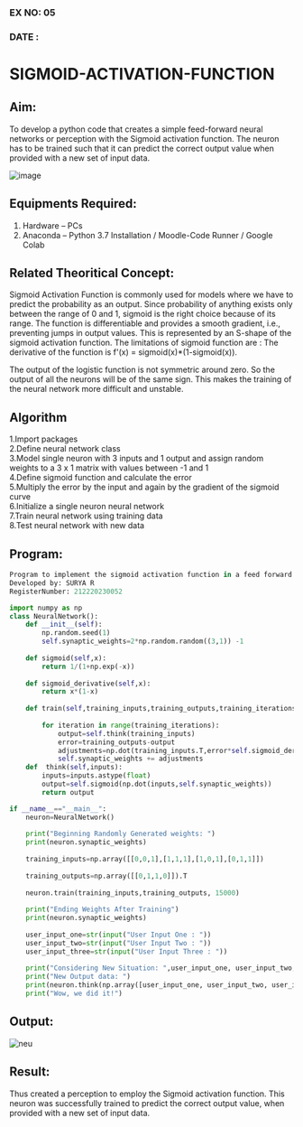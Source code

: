 ### EX NO: 05
### DATE :
# SIGMOID-ACTIVATION-FUNCTION
## Aim:
  To develop a python code that creates a simple feed-forward neural networks or perception with the Sigmoid activation function. The neuron has to be trained such that it can predict the correct output value when provided with a new set of input data.
  
 ![image](https://user-images.githubusercontent.com/93023609/162692440-f59e7ad2-0414-4ddb-8640-fede7a0655f2.png)

## Equipments Required:
1. Hardware – PCs
2. Anaconda – Python 3.7 Installation / Moodle-Code Runner / Google Colab

## Related Theoritical Concept:
Sigmoid Activation Function is commonly used for models where we have to predict the probability as an output. Since probability of anything exists only between the range of 0 and 1, sigmoid is the right choice because of its range.
The function is differentiable and provides a smooth gradient, i.e., preventing jumps in output values. This is represented by an S-shape of the sigmoid activation function.
The limitations of sigmoid function are :
The derivative of the function is f'(x) = sigmoid(x)*(1-sigmoid(x)).

The output of the logistic function is not symmetric around zero. So the output of all the neurons will be of the same sign. This makes the training of the neural network more difficult and unstable.

## Algorithm
1.Import packages\
2.Define neural network class\
3.Model single neuron with 3 inputs and 1 output and assign random weights to a 3 x 1 matrix with values between -1 and 1\
4.Define sigmoid function and calculate the error\
5.Multiply the error by the input and again by the gradient of the sigmoid curve\
6.Initialize a single neuron neural network\
7.Train neural network using training data\
8.Test neural network with new data
## Program:
```python
Program to implement the sigmoid activation function in a feed forward ANN.
Developed by: SURYA R
RegisterNumber: 212220230052
```
```python
import numpy as np
class NeuralNetwork():
    def __init__(self):
        np.random.seed(1)
        self.synaptic_weights=2*np.random.random((3,1)) -1
        
    def sigmoid(self,x):
        return 1/(1+np.exp(-x))
    
    def sigmoid_derivative(self,x):
        return x*(1-x)
    
    def train(self,training_inputs,training_outputs,training_iterations):
        
        for iteration in range(training_iterations):
            output=self.think(training_inputs)
            error=training_outputs-output
            adjustments=np.dot(training_inputs.T,error*self.sigmoid_derivative(output))
            self.synaptic_weights += adjustments
    def  think(self,inputs):
        inputs=inputs.astype(float)
        output=self.sigmoid(np.dot(inputs,self.synaptic_weights))
        return output

if __name__=="__main__":
    neuron=NeuralNetwork()
    
    print("Beginning Randomly Generated weights: ")
    print(neuron.synaptic_weights)
    
    training_inputs=np.array([[0,0,1],[1,1,1],[1,0,1],[0,1,1]])
    
    training_outputs=np.array([[0,1,1,0]]).T
    
    neuron.train(training_inputs,training_outputs, 15000)
    
    print("Ending Weights After Training")
    print(neuron.synaptic_weights)
    
    user_input_one=str(input("User Input One : "))
    user_input_two=str(input("User Input Two : "))
    user_input_three=str(input("User Input Three : "))
    
    print("Considering New Situation: ",user_input_one, user_input_two, user_input_three)
    print("New Output data: ")
    print(neuron.think(np.array([user_input_one, user_input_two, user_input_three])))
    print("Wow, we did it!")
```

## Output:
![neu](https://user-images.githubusercontent.com/75236145/168776239-1592372e-4467-4a2c-ad8f-6366c8e56bcc.png)


## Result:
  Thus created a perception to employ the Sigmoid activation function. This neuron was successfully trained to predict the correct output value, when provided with a new set of input data.
